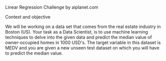 Linear Regression Challenge by aiplanet.com

Context and objective

We will be working on a data set that comes from the real estate industry in Boston (US). Your task as a Data Scientist, is to use machine learning techniques to delve into the 
given data and predict the median value of owner-occupied homes in 1000 USD's. 
The target variable in this dataset is MEDV and you are given a new unseen test dataset on which you will have to predict the median value.
